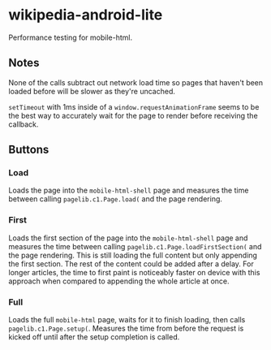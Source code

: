 # wikipedia-android-lite
Performance testing for mobile-html.

## Notes
None of the calls subtract out network load time so pages that haven't been loaded before will be slower as they're uncached.

`setTimeout` with 1ms inside of a `window.requestAnimationFrame` seems to be the best way to accurately wait for the page to render before receiving the callback.

## Buttons

### Load
Loads the page into the `mobile-html-shell` page and measures the time between calling `pagelib.c1.Page.load(` and the page rendering.

### First
Loads the first section of the page into the `mobile-html-shell` page and measures the time between calling `pagelib.c1.Page.loadFirstSection(` and the page rendering. This is still loading the full content but only appending the first section. The rest of the content could be added after a delay. For longer articles, the time to first paint is noticeably faster on device with this approach when compared to appending the whole article at once.

### Full
Loads the full `mobile-html` page, waits for it to finish loading, then calls `pagelib.c1.Page.setup(`. Measures the time from before the request is kicked off until after the setup completion is called.
